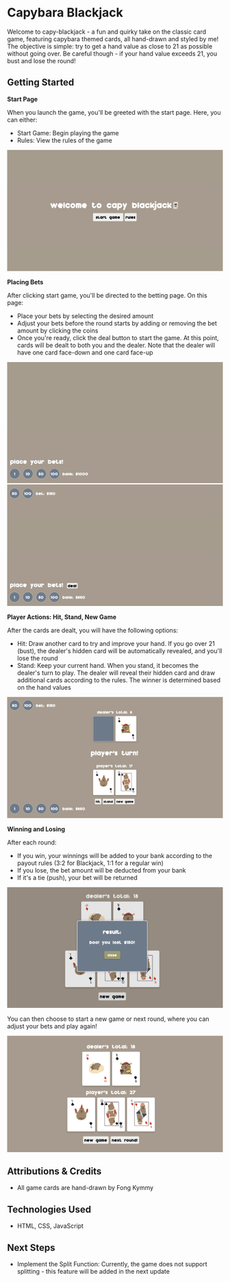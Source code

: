 # Capybara Blackjack

Welcome to capy-blackjack - a fun and quirky take on the classic card game, featuring capybara themed cards, all hand-drawn and styled by me!  The objective is simple: try to get a hand value as close to 21 as possible without going over. Be careful though - if your hand value exceeds 21, you bust and lose the round!

## Getting Started

**Start Page**

When you launch the game, you'll be greeted with the start page. Here, you can either:
- Start Game: Begin playing the game
- Rules: View the rules of the game

![start page](/assets%20/readme%20/start_page.png)

**Placing Bets**

After clicking start game, you'll be directed to the betting page. On this page:
- Place your bets by selecting the desired amount
- Adjust your bets before the round starts by adding or removing the bet amount by clicking the coins
- Once you're ready, click the deal button to start the game. At this point, cards will be dealt to both you and the dealer. Note that the dealer will have one card face-down and one card face-up

![betting page](/assets%20/readme%20/betting_page.png)
![deal button](/assets%20/readme%20/deal_button.png)

**Player Actions: Hit, Stand, New Game**

After the cards are dealt, you will have the following options:
- Hit: Draw another card to try and improve your hand. If you go over 21 (bust), the dealer's hidden card will be automatically revealed, and you'll lose the round
- Stand: Keep your current hand. When you stand, it becomes the dealer's turn to play. The dealer will reveal their hidden card and draw additional cards according to the rules. The winner is determined based on the hand values

![player actions](/assets%20/readme%20/dealt_cards.png)

**Winning and Losing**

After each round:
- If you win, your winnings will be added to your bank according to the payout rules (3:2 for Blackjack, 1:1 for a regular win)
- If you lose, the bet amount will be deducted from your bank
- If it's a tie (push), your bet will be returned

![win lose](/assets%20/readme%20/win_lose_screen.png)

You can then choose to start a new game or next round, where you can adjust your bets and play again!

![win lose](/assets%20/readme%20/buttons.png)

## Attributions & Credits

- All game cards are hand-drawn by Fong Kymmy

## Technologies Used

- HTML, CSS, JavaScript

## Next Steps

- Implement the Split Function: Currently, the game does not support splitting - this feature will be added in the next update